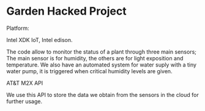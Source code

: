 # Garden Hacked Project

Platform:

Intel XDK IoT, Intel edison.


The code allow to monitor the status of a plant through three main sensors; The main sensor is for humidity, the others are for light exposition and temperature. We also have an automated system for water suply with a tiny water pump, it is triggered when critical humidity levels are given.

AT&T M2X API

We use this API to store the data we obtain from the sensors in the cloud for further usage.
